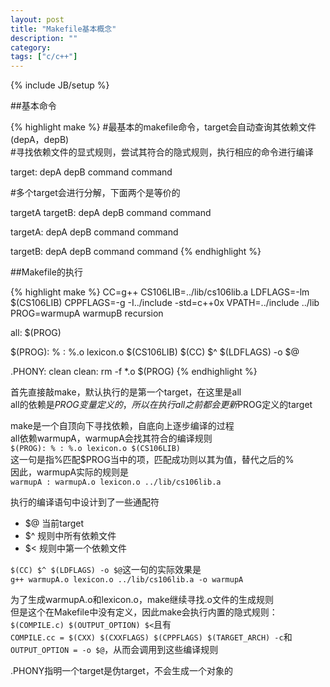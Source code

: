 ```yaml
---
layout: post
title: "Makefile基本概念"
description: ""
category: 
tags: ["c/c++"]
---
```

{% include JB/setup %}

##基本命令

{% highlight make %}
#最基本的makefile命令，target会自动查询其依赖文件(depA，depB)    
#寻找依赖文件的显式规则，尝试其符合的隐式规则，执行相应的命令进行编译

target: depA depB
    command
    command

#多个target会进行分解，下面两个是等价的

targetA targetB: depA depB
    command
    command

targetA: depA depB
    command
    command

targetB: depA depB
    command
    command
{% endhighlight %}

##Makefile的执行

{% highlight make %}
CC=g++
CS106LIB=../lib/cs106lib.a
LDFLAGS=-lm $(CS106LIB)
CPPFLAGS=-g -I../include -std=c++0x
VPATH=../include ../lib
PROG=warmupA warmupB recursion

all: $(PROG)

$(PROG): % : %.o lexicon.o $(CS106LIB)
	$(CC) $^ $(LDFLAGS) -o $@

.PHONY: clean
clean:
	rm -f *.o $(PROG)
{% endhighlight %}

首先直接敲make，默认执行的是第一个target，在这里是all    
all的依赖是$PROG变量定义的，所以在执行all之前都会更新$PROG定义的target

make是一个自顶向下寻找依赖，自底向上逐步编译的过程   
all依赖warmupA，warmupA会找其符合的编译规则    
`$(PROG): % : %.o lexicon.o $(CS106LIB)`   
这一句是指%匹配$PROG当中的项，匹配成功则以其为值，替代之后的%   
因此，warmupA实际的规则是   
`warmupA : warmupA.o lexicon.o ../lib/cs106lib.a`

执行的编译语句中设计到了一些通配符  
- $@ 当前target
- $^ 规则中所有依赖文件
- $< 规则中第一个依赖文件

`$(CC) $^ $(LDFLAGS) -o $@`这一句的实际效果是  
`g++ warmupA.o lexicon.o ../lib/cs106lib.a -o warmupA`

为了生成warmupA.o和lexicon.o，make继续寻找.o文件的生成规则   
但是这个在Makefile中没有定义，因此make会执行内置的隐式规则：   
`$(COMPILE.c) $(OUTPUT_OPTION) $<`且有   
`COMPILE.cc = $(CXX) $(CXXFLAGS) $(CPPFLAGS) $(TARGET_ARCH) -c`和   
`OUTPUT_OPTION = -o $@`，从而会调用到这些编译规则

.PHONY指明一个target是伪target，不会生成一个对象的
